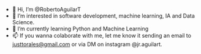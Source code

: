 - 👋 Hi, I’m @RobertoAguilarT
- 👀 I’m interested in software development, machine learning, IA and Data Science.
- 🌱 I’m currently learning Python and Machine Learning
- 📫 If you wanna colaborate with me, let me know it sending an email to justtorales@gmail.com or via DM on instagram @jr.aguilart.

<!---
RobertoAguilarT/RobertoAguilarT is a ✨ special ✨ repository because its `README.md` (this file) appears on your GitHub profile.
You can click the Preview link to take a look at your changes.
--->
